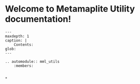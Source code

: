 
Welcome to Metamaplite Utility documentation!
=================================================

```{toctree}
---
maxdepth: 1
caption: |
    Contents:
glob:
---

.. automodule:: mml_utils
    :members:


*
```
